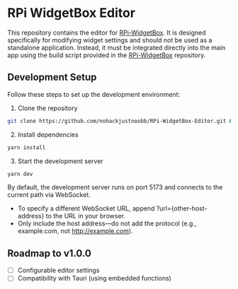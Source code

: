# RPi WidgetBox Editor

This repository contains the editor for [RPi-WidgetBox](https://github.com/nohackjustnoobb/RPi-WidgetBox). It is designed specifically for modifying widget settings and should not be used as a standalone application. Instead, it must be integrated directly into the main app using the build script provided in the [RPi-WidgetBox](https://github.com/nohackjustnoobb/RPi-WidgetBox) repository.

## Development Setup

Follow these steps to set up the development environment:

1. Clone the repository

```bash
git clone https://github.com/nohackjustnoobb/RPi-WidgetBox-Editor.git && cd RPi-WidgetBox-Editor
```

2. Install dependencies

```bash
yarn install
```

3. Start the development server

```bash
yarn dev
```

By default, the development server runs on port 5173 and connects to the current path via WebSocket.

- To specify a different WebSocket URL, append ?url={other-host-address} to the URL in your browser.
- Only include the host address—do not add the protocol (e.g., example.com, not http://example.com).

## Roadmap to v1.0.0

- [ ] Configurable editor settings
- [ ] Compatibility with Tauri (using embedded functions)
